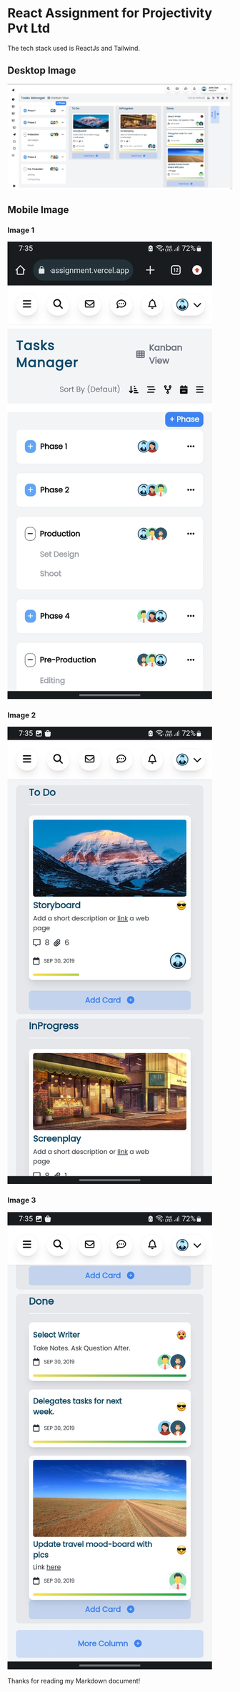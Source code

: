 # React Assignment for Projectivity Pvt Ltd

The tech stack used is ReactJs and Tailwind.

## Desktop Image

![Desktop](https://github.com/ankushyamkar10/Projectivity_Assignment/blob/main/src/assets/Desktop.jpg)

## Mobile Image

### Image 1

![Mobile1](https://github.com/ankushyamkar10/Projectivity_Assignment/blob/main/src/assets/Mob1.jpg)

### Image 2

![Mobile2](https://github.com/ankushyamkar10/Projectivity_Assignment/blob/main/src/assets/Mob2.jpg)

### Image 3

![Mobile3](https://github.com/ankushyamkar10/Projectivity_Assignment/blob/main/src/assets/Mob3.jpg)

Thanks for reading my Markdown document!
